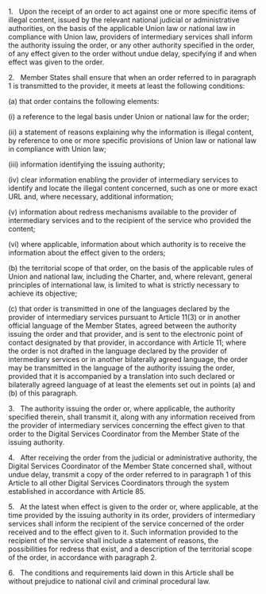 1.   Upon the receipt of an order to act against one or more specific items of illegal content, issued by the relevant national judicial or administrative authorities, on the basis of the applicable Union law or national law in compliance with Union law, providers of intermediary services shall inform the authority issuing the order, or any other authority specified in the order, of any effect given to the order without undue delay, specifying if and when effect was given to the order.

2.   Member States shall ensure that when an order referred to in paragraph 1 is transmitted to the provider, it meets at least the following conditions:

(a) that order contains the following elements:

(i) a reference to the legal basis under Union or national law for the order;

(ii) a statement of reasons explaining why the information is illegal content, by reference to one or more specific provisions of Union law or national law in compliance with Union law;

(iii) information identifying the issuing authority;

(iv) clear information enabling the provider of intermediary services to identify and locate the illegal content concerned, such as one or more exact URL and, where necessary, additional information;

(v) information about redress mechanisms available to the provider of intermediary services and to the recipient of the service who provided the content;

(vi) where applicable, information about which authority is to receive the information about the effect given to the orders;

(b) the territorial scope of that order, on the basis of the applicable rules of Union and national law, including the Charter, and, where relevant, general principles of international law, is limited to what is strictly necessary to achieve its objective;

(c) that order is transmitted in one of the languages declared by the provider of intermediary services pursuant to Article 11(3) or in another official language of the Member States, agreed between the authority issuing the order and that provider, and is sent to the electronic point of contact designated by that provider, in accordance with Article 11; where the order is not drafted in the language declared by the provider of intermediary services or in another bilaterally agreed language, the order may be transmitted in the language of the authority issuing the order, provided that it is accompanied by a translation into such declared or bilaterally agreed language of at least the elements set out in points (a) and (b) of this paragraph.

3.   The authority issuing the order or, where applicable, the authority specified therein, shall transmit it, along with any information received from the provider of intermediary services concerning the effect given to that order to the Digital Services Coordinator from the Member State of the issuing authority.

4.   After receiving the order from the judicial or administrative authority, the Digital Services Coordinator of the Member State concerned shall, without undue delay, transmit a copy of the order referred to in paragraph 1 of this Article to all other Digital Services Coordinators through the system established in accordance with Article 85.

5.   At the latest when effect is given to the order or, where applicable, at the time provided by the issuing authority in its order, providers of intermediary services shall inform the recipient of the service concerned of the order received and to the effect given to it. Such information provided to the recipient of the service shall include a statement of reasons, the possibilities for redress that exist, and a description of the territorial scope of the order, in accordance with paragraph 2.

6.   The conditions and requirements laid down in this Article shall be without prejudice to national civil and criminal procedural law.